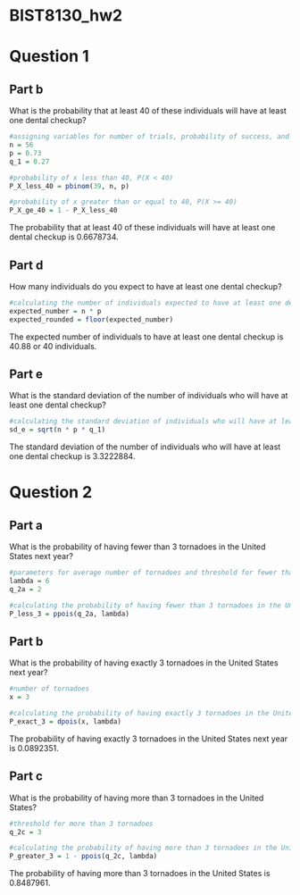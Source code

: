 BIST8130_hw2
================

# Question 1

## Part b

What is the probability that at least 40 of these individuals will have
at least one dental checkup?

``` r
#assigning variables for number of trials, probability of success, and probability of failure
n = 56
p = 0.73
q_1 = 0.27
```

``` r
#probability of x less than 40, P(X < 40)
P_X_less_40 = pbinom(39, n, p)
```

``` r
#probability of x greater than or equal to 40, P(X >= 40)
P_X_ge_40 = 1 - P_X_less_40
```

The probability that at least 40 of these individuals will have at least
one dental checkup is 0.6678734.

## Part d

How many individuals do you expect to have at least one dental checkup?

``` r
#calculating the number of individuals expected to have at least one dental checkup
expected_number = n * p
expected_rounded = floor(expected_number)
```

The expected number of individuals to have at least one dental checkup
is 40.88 or 40 individuals.

## Part e

What is the standard deviation of the number of individuals who will
have at least one dental checkup?

``` r
#calculating the standard deviation of individuals who will have at least one dental checkup
sd_e = sqrt(n * p * q_1)
```

The standard deviation of the number of individuals who will have at
least one dental checkup is 3.3222884.

# Question 2

## Part a

What is the probability of having fewer than 3 tornadoes in the United
States next year?

``` r
#parameters for average number of tornadoes and threshold for fewer than 3 tornadoes
lambda = 6
q_2a = 2
```

``` r
#calculating the probability of having fewer than 3 tornadoes in the United States next year
P_less_3 = ppois(q_2a, lambda)
```

## Part b

What is the probability of having exactly 3 tornadoes in the United
States next year?

``` r
#number of tornadoes
x = 3
```

``` r
#calculating the probability of having exactly 3 tornadoes in the United States next year
P_exact_3 = dpois(x, lambda)
```

The probability of having exactly 3 tornadoes in the United States next
year is 0.0892351.

## Part c

What is the probability of having more than 3 tornadoes in the United
States?

``` r
#threshold for more than 3 tornadoes
q_2c = 3
```

``` r
#calculating the probability of having more than 3 tornadoes in the United States
P_greater_3 = 1 - ppois(q_2c, lambda)
```

The probability of having more than 3 tornadoes in the United States is
0.8487961.
